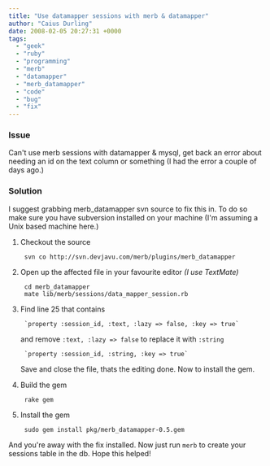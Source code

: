 ```yaml
---
title: "Use datamapper sessions with merb & datamapper"
author: "Caius Durling"
date: 2008-02-05 20:27:31 +0000
tags:
  - "geek"
  - "ruby"
  - "programming"
  - "merb"
  - "datamapper"
  - "merb_datamapper"
  - "code"
  - "bug"
  - "fix"
---
```


### Issue

Can't use merb sessions with datamapper & mysql, get back an error about needing an id on the text column or something (I had the error a couple of days ago.)

### Solution

I suggest grabbing merb_datamapper svn source to fix this in.  To do so make sure you have subversion installed on your machine (I'm assuming a Unix based machine here.)

1. Checkout the source 

        svn co http://svn.devjavu.com/merb/plugins/merb_datamapper

2. Open up the affected file in your favourite editor *(I use TextMate)*

        cd merb_datamapper
        mate lib/merb/sessions/data_mapper_session.rb

3. Find line 25 that contains

        `property :session_id, :text, :lazy => false, :key => true`

    and remove `:text, :lazy => false` to replace it with `:string`

        `property :session_id, :string, :key => true`

    Save and close the file, thats the editing done.  Now to install the gem.

4. Build the gem

        rake gem

5. Install the gem

        sudo gem install pkg/merb_datamapper-0.5.gem

And you're away with the fix installed.  Now just run `merb` to create your sessions table in the db.  Hope this helped!

